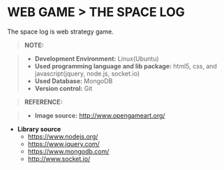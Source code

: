 WEB GAME > THE SPACE LOG
=====================


The space log is web strategy game.

> **NOTE:**

> - **Development Environment:** Linux(Ubuntu)
> - **Used programming language and lib package:** html5, css, and javascript(jquery, node.js, socket.io)
> - **Used Database:** MongoDB 
> - **Version control:** Git

> **REFERENCE:**

> - **Image source:** http://www.opengameart.org/
* **Library source** 
	+ https://www.nodejs.org/  
	+ https://www.jquery.com/  
	+ https://www.mongodb.com/
	+ http://www.socket.io/
			

